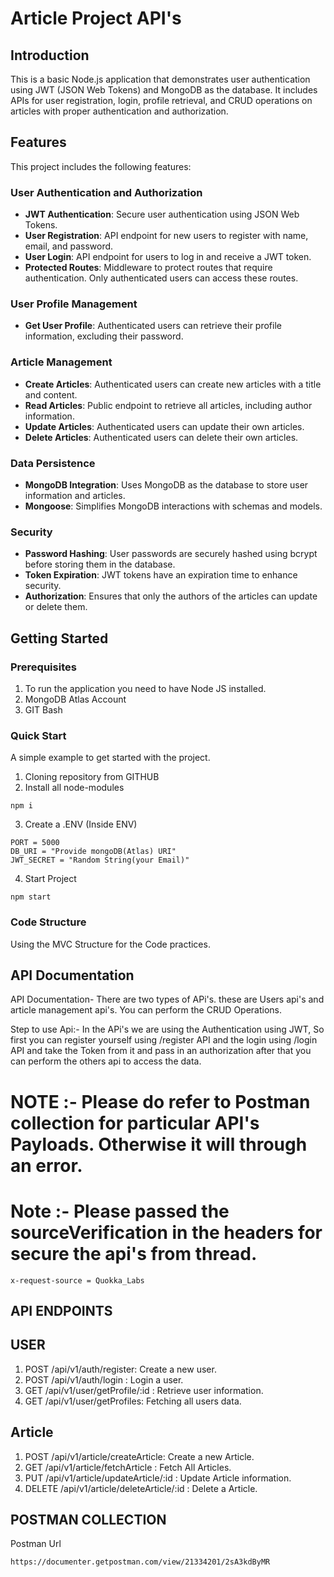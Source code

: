 # Article Project API's

## Introduction
<!-- A brief overview of what the project does, its purpose, and its main features. -->
This is a basic Node.js application that demonstrates user authentication using JWT (JSON Web Tokens) and MongoDB as the database. It includes APIs for user registration, login, profile retrieval, and CRUD operations on articles with proper authentication and authorization.

## Features
This project includes the following features:

### User Authentication and Authorization

- **JWT Authentication**: Secure user authentication using JSON Web Tokens.
- **User Registration**: API endpoint for new users to register with name, email, and password.
- **User Login**: API endpoint for users to log in and receive a JWT token.
- **Protected Routes**: Middleware to protect routes that require authentication. Only authenticated users can access these routes.

### User Profile Management

- **Get User Profile**: Authenticated users can retrieve their profile information, excluding their password.

### Article Management

- **Create Articles**: Authenticated users can create new articles with a title and content.
- **Read Articles**: Public endpoint to retrieve all articles, including author information.
- **Update Articles**: Authenticated users can update their own articles.
- **Delete Articles**: Authenticated users can delete their own articles.

### Data Persistence

- **MongoDB Integration**: Uses MongoDB as the database to store user information and articles.
- **Mongoose**: Simplifies MongoDB interactions with schemas and models.

### Security

- **Password Hashing**: User passwords are securely hashed using bcrypt before storing them in the database.
- **Token Expiration**: JWT tokens have an expiration time to enhance security.
- **Authorization**: Ensures that only the authors of the articles can update or delete them.

## Getting Started

### Prerequisites

1. To run the application you need to have Node JS installed.
2. MongoDB Atlas Account
3. GIT Bash

### Quick Start
A simple example to get started with the project.
1. Cloning repository from GITHUB
2. Install all node-modules
```
npm i
```
3. Create a .ENV (Inside ENV)
`````
PORT = 5000
DB_URI = "Provide mongoDB(Atlas) URI"
JWT_SECRET = "Random String(your Email)"
`````
4. Start Project

```
npm start
```

### Code Structure

Using the MVC Structure for the Code practices.

## API Documentation
API Documentation- There are two types of APi's. these are Users api's and article management api's. You can perform the CRUD Operations.

Step to use Api:- In the APi's we are using the Authentication using JWT, So first you can register yourself using /register API and the login using /login API and take the Token from it and pass in an authorization after that you can perform the others api to access the data.  

# NOTE :- Please do refer to Postman collection for particular API's Payloads. Otherwise it will through an error.

# Note :- Please passed the sourceVerification in the headers for secure the api's from thread.
```
x-request-source = Quokka_Labs
```

## API ENDPOINTS
## USER
1. POST /api/v1/auth/register: Create a new user.
2. POST /api/v1/auth/login : Login a user.
3. GET /api/v1/user/getProfile/:id : Retrieve user information.
4. GET /api/v1/user/getProfiles: Fetching all users data.

## Article
1. POST /api/v1/article/createArticle: Create a new Article.
2. GET /api/v1/article/fetchArticle : Fetch All Articles.
3. PUT /api/v1/article/updateArticle/:id : Update Article information.
4. DELETE /api/v1/article/deleteArticle/:id : Delete a Article.

## POSTMAN COLLECTION

Postman Url

```
https://documenter.getpostman.com/view/21334201/2sA3kdByMR
```
